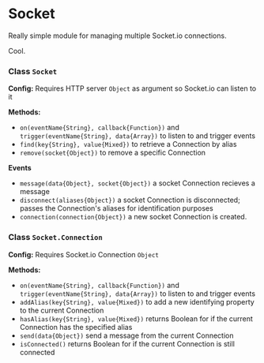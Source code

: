 # Socket

Really simple module for managing multiple Socket.io connections.

Cool.

### Class `Socket`

**Config:** Requires HTTP server `Object` as argument so Socket.io can listen to it

**Methods:**
- `on(eventName{String}, callback{Function})` and `trigger(eventName{String}, data{Array})` to listen to and trigger events
- `find(key{String}, value{Mixed})` to retrieve a Connection by alias
- `remove(socket{Object})` to remove a specific Connection

**Events**
- `message(data{Object}, socket{Object})` a socket Connection recieves a message
- `disconnect(aliases{Object})` a socket Connection is disconnected; passes the Connection's aliases for identification purposes
- `connection(connection{Object})` a new socket Connection is created.

### Class `Socket.Connection`

**Config:** Requires Socket.io Connection `Object`

**Methods:**
- `on(eventName{String}, callback{Function})` and `trigger(eventName{String}, data{Array})` to listen to and trigger events
- `addAlias(key{String}, value{Mixed})` to add a new identifying property to the current Connection
- `hasAlias(key{String}, value{Mixed})` returns Boolean for if the current Connection has the specified alias
- `send(data{Object})` send a message from the current Connection
- `isConnected()` returns Boolean for if the current Connection is still connected
